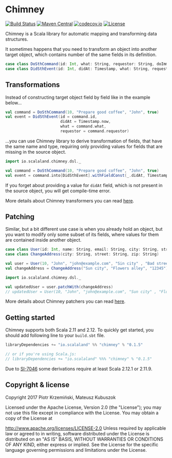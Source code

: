 # Chimney

[![Build Status](https://travis-ci.org/scalalandio/chimney.svg?branch=master)](https://travis-ci.org/scalalandio/chimney)
[![Maven Central](https://img.shields.io/maven-central/v/io.scalaland/chimney_2.12.svg)](http://search.maven.org/#search%7Cga%7C1%7Cchimney)
[![codecov.io](http://codecov.io/github/scalalandio/chimney/coverage.svg?branch=master)](http://codecov.io/github/scalalandio/chimney?branch=master)
[![License](http://img.shields.io/:license-Apache%202-green.svg)](http://www.apache.org/licenses/LICENSE-2.0.txt)


Chimney is a Scala library for automatic mapping and transforming data structures.

It sometimes happens that you need to transform an object into another target object,
which contains number of the same fields in its definition.

```scala
case class DoSthCommand(id: Int, what: String, requestor: String, doImmediately: Boolean)
case class DidSthEvent(id: Int, didAt: Timestamp, what: String, requestor: String)
```

## Transformations

Instead of constructing target object field by field like in the example below...

```scala
val command = DoSthCommand(10, "Prepare good coffee", "John", true)
val event = DidSthEvent(id = command.id,
                        didAt = Timestamp.now,
                        what = command.what,
                        requestor = command.requestor)
```

...you can use Chimney library to derive transformation of fields, that have the same
name and type, requiring only providing values for fields that are missing in the source
object.

```scala
import io.scalaland.chimney.dsl._

val command = DoSthCommand(10, "Prepare good coffee", "John", true)
val event = command.into[DidSthEvent].withFieldConst(_.didAt, Timestamp.now).transform
```

If you forget about providing a value for `didAt` field, which is not present in the
source object, you will get compile-time error.

More details about Chimney transformers you can read [here](transformers.html).

## Patching

Similar, but a bit different use case is when you already hold an object, but you
want to modify only some subset of its fields, where values for them are contained
inside another object.


```scala
case class User(id: Int, name: String, email: String, city: String, street: String, zip: String)
case class ChangeAddress(city: String, street: String, zip: String)

val user = User(10, "John", "john@example.com", "Sin city" , "Bad street", "00000")
val changeAddress = ChangeAddress("Sun city", "Flowers alley", "12345")

import io.scalaland.chimney.dsl._

val updatedUser = user.patchWith(changeAddress)
// updatedUser = User(10, "John", "john@example.com", "Sun city" , "Flowers alley", "12345")
```

More details about Chimney patchers you can read [here](patchers.html).

## Getting started

Chimney supports both Scala 2.11 and 2.12. To quickly get started, you should add following
line to your `build.sbt` file.

```scala
libraryDependencies += "io.scalaland" %% "chimney" % "0.1.5"

// or if you're using Scala.js:
// libraryDependencies += "io.scalaland" %%% "chimney" % "0.1.5"
```

Due to [SI-7046](https://issues.scala-lang.org/browse/SI-7046) some derivations require at least Scala 2.12.1 or 2.11.9.

## Copyright & license

Copyright 2017 Piotr Krzemiński, Mateusz Kubuszok

Licensed under the Apache License, Version 2.0 (the "License"); you may not use this file except in compliance with the License. You may obtain a copy of the License at

http://www.apache.org/licenses/LICENSE-2.0
Unless required by applicable law or agreed to in writing, software distributed under the License is distributed on an "AS IS" BASIS, WITHOUT WARRANTIES OR CONDITIONS OF ANY KIND, either express or implied. See the License for the specific language governing permissions and limitations under the License.
